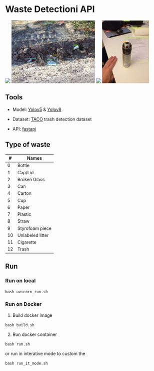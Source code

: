 # Waste Detectioni API

<p float="left">
  <img src="asset/img1.jpeg" height="200" />
  <img src="asset/img2.jpeg" height="200" /> 
  <img src="asset/img3.jpeg" height="200" />
  <img src="asset/img4.jpeg" height="200" />
</p>

## Tools

* Model: [Yolov5](https://github.com/ultralytics/yolov5) & [Yolov8](https://ultralytics.com/yolov8)

* Dataset: [TACO](http://tacodataset.org) trash detection dataset

* API: [fastapi](https://fastapi.tiangolo.com)

## Type of waste

| # | Names |
|---|---|
| 0 | Bottle |
| 1 | Cap/Lid |
| 2 | Broken Glass |
| 3 | Can |
| 4 | Carton |
| 5 | Cup |
| 6 | Paper |
| 7 | Plastic |
| 8 | Straw |
| 9 | Styrofoam piece |
| 10 | Unlabeled litter |
| 11 | Cigarette |
| 12 | Trash |

## Run

### Run on local

```
bash uvicorn_run.sh
```

### Run on Docker

1. Build docker image

```
bash build.sh
```

2. Run docker container

```
bash run.sh
```

or run in interative mode to custom the 
```
bash run_it_mode.sh
```